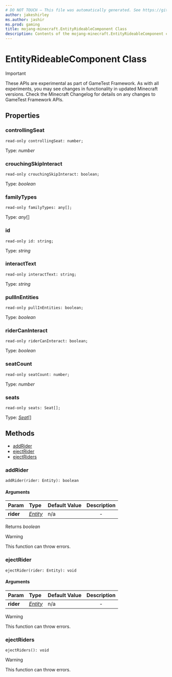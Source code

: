 ```yaml
---
# DO NOT TOUCH — This file was automatically generated. See https://github.com/Mojang/MinecraftScriptingApiDocsGenerator to modify descriptions, examples, etc.
author: jakeshirley
ms.author: jashir
ms.prod: gaming
title: mojang-minecraft.EntityRideableComponent Class
description: Contents of the mojang-minecraft.EntityRideableComponent class.
---
```

# EntityRideableComponent Class
>[!IMPORTANT]
>These APIs are experimental as part of GameTest Framework. As with all experiments, you may see changes in functionality in updated Minecraft versions. Check the Minecraft Changelog for details on any changes to GameTest Framework APIs.


## Properties
### **controllingSeat**
`read-only controllingSeat: number;`

Type: *number*


### **crouchingSkipInteract**
`read-only crouchingSkipInteract: boolean;`

Type: *boolean*


### **familyTypes**
`read-only familyTypes: any[];`

Type: *any*[]


### **id**
`read-only id: string;`

Type: *string*


### **interactText**
`read-only interactText: string;`

Type: *string*


### **pullInEntities**
`read-only pullInEntities: boolean;`

Type: *boolean*


### **riderCanInteract**
`read-only riderCanInteract: boolean;`

Type: *boolean*


### **seatCount**
`read-only seatCount: number;`

Type: *number*


### **seats**
`read-only seats: Seat[];`

Type: [*Seat*](Seat.md)[]



## Methods
- [addRider](#addrider)
- [ejectRider](#ejectrider)
- [ejectRiders](#ejectriders)
  
### **addRider**
`
addRider(rider: Entity): boolean
`

#### Arguments
| Param | Type | Default Value | Description |
| :--- | :--- | :--- | :---: |
| **rider** | [*Entity*](Entity.md) | n/a | - |

Returns *boolean*

> [!WARNING]
> This function can throw errors.

### **ejectRider**
`
ejectRider(rider: Entity): void
`

#### Arguments
| Param | Type | Default Value | Description |
| :--- | :--- | :--- | :---: |
| **rider** | [*Entity*](Entity.md) | n/a | - |


> [!WARNING]
> This function can throw errors.

### **ejectRiders**
`
ejectRiders(): void
`



> [!WARNING]
> This function can throw errors.



